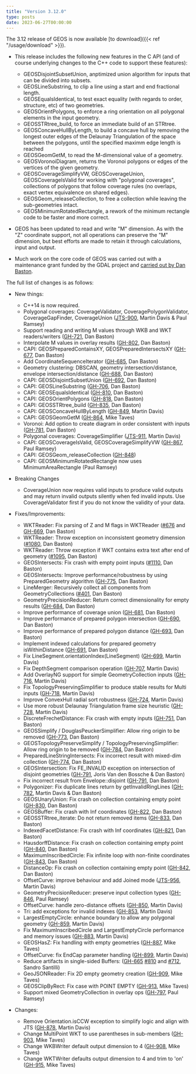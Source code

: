 ```yaml
---
title: "Version 3.12.0"
type: posts
date: 2023-06-27T00:00:00
---
```


The 3.12 release of GEOS is now available [to download]({{< ref "/usage/download" >}}).

* This release includes the following new features in the C API (and of course underlying changes to the C++ code to support these features):

  - GEOSDisjointSubsetUnion, anptimized union algorithm for inputs that can be divided into subsets.
  - GEOSLineSubstring, to clip a line using a start and end fractional length.
  - GEOSEqualsIdentical, to test exact equality (with regards to order, structure, etc) of two geometries.
  - GEOSOrientPolygons, to enforce a ring orientation on all polygonal elements in the input geometry.
  - GEOSSTRtree_build, to force an immediate build of an STRtree.
  - GEOSConcaveHullByLength, to build a concave hull by removing the longest outer edges of the Delaunay Triangulation of the space between the polygons, until the specified maximm edge length is reached
  - GEOSGeomGetM, to read the M-dimensional value of a geometry.
  - GEOSVoronoiDiagram, returns the Voronoi polygons or edges of the vertices of the given geometry.
  - GEOSCoverageSimplifyVW, GEOSCoverageUnion, GEOSCoverageIsValid for working with "polygonal coverages", collections of polygons that follow coverage rules (no overlaps, exact vertex equivalence on shared edges).
  - GEOSGeom_releaseCollection, to free a collection while leaving the sub-geometries intact.
  - GEOSMinimumRotatedRectangle, a rework of the minimum rectangle code to be faster and more correct.

* GEOS has been updated to read and write "M" dimension. As with the "Z" coordinate support, not all operations can preserve the "M" dimension, but best efforts are made to retain it through calculations, input and output.

* Much work on the core code of GEOS was carried out with a maintenance grant funded by the GDAL project and [carried out by Dan Baston](https://www.mail-archive.com/gdal-dev@lists.osgeo.org/msg39018.html).

<!--more-->

The full list of changes is as follows:

- New things:
  - C++14 is now required.
  - Polygonal coverages: CoverageValidator, CoveragePolygonValidator,
    CoverageGapFinder, CoverageUnion ([JTS-900](https://github.com/locationtech/jts/issues/900), Martin Davis & Paul Ramsey)
  - Support reading and writing M values through WKB and WKT readers/writers
    ([GH-721](https://github.com/libgeos/geos/issues/721), Dan Baston)
  - Interpolate M values in overlay results ([GH-802](https://github.com/libgeos/geos/issues/802), Dan Baston)
  - CAPI: GEOSPreparedContainsXY, GEOSPreparedIntersectsXY ([GH-677](https://github.com/libgeos/geos/issues/677), Dan Baston)
  - Add CoordinateSequenceIterator ([GH-685](https://github.com/libgeos/geos/issues/685), Dan Baston)
  - Geometry clustering: DBSCAN, geometry intersection/distance, envelope
    intersection/distance ([GH-688](https://github.com/libgeos/geos/issues/688), Dan Baston)
  - CAPI: GEOSDisjointSubsetUnion ([GH-692](https://github.com/libgeos/geos/issues/692), Dan Baston)
  - CAPI: GEOSLineSubstring ([GH-706](https://github.com/libgeos/geos/issues/706), Dan Baston)
  - CAPI: GEOSEqualsIdentical ([GH-810](https://github.com/libgeos/geos/issues/810), Dan Baston)
  - CAPI: GEOSOrientPolygons ([GH-818](https://github.com/libgeos/geos/issues/818), Dan Baston)
  - CAPI: GEOSSTRtree_build ([GH-835](https://github.com/libgeos/geos/issues/835), Dan Baston)
  - CAPI: GEOSConcaveHullByLength ([GH-849](https://github.com/libgeos/geos/issues/849), Martin Davis)
  - CAPI: GEOSGeomGetM ([GH-864](https://github.com/libgeos/geos/issues/864), Mike Taves)
  - Voronoi: Add option to create diagram in order consistent with inputs ([GH-781](https://github.com/libgeos/geos/issues/781), Dan Baston)
  - Polygonal coverages: CoverageSimplifier ([JTS-911](https://github.com/locationtech/jts/issues/911), Martin Davis)
  - CAPI: GEOSCoverageIsValid, GEOSCoverageSimplifyVW ([GH-867](https://github.com/libgeos/geos/issues/867), Paul Ramsey)
  - CAPI: GEOSGeom_releaseCollection ([GH-848](https://github.com/libgeos/geos/issues/848))
  - CAPI: GEOSMinimumRotatedRectangle now uses MinimumAreaRectangle (Paul Ramsey)

- Breaking Changes
  - CoverageUnion now requires valid inputs to produce valid outputs
    and may return invalid outputs silently when fed invalid inputs.
    Use CoverageValidator first if you do not know the validity of your data.

- Fixes/Improvements:
  - WKTReader: Fix parsing of Z and M flags in WKTReader ([#676](https://trac.osgeo.org/geos/ticket/676) and [GH-669](https://github.com/libgeos/geos/issues/669), Dan Baston)
  - WKTReader: Throw exception on inconsistent geometry dimension ([#1080](https://trac.osgeo.org/geos/ticket/1080), Dan Baston)
  - WKTReader: Throw exception if WKT contains extra text after end of geometry ([#1095](https://trac.osgeo.org/geos/ticket/1095), Dan Baston)
  - GEOSIntersects: Fix crash with empty point inputs ([#1110](https://trac.osgeo.org/geos/ticket/1110), Dan Baston)
  - GEOSIntersects: Improve performance/robustness by using PreparedGeometry algorithm ([GH-775](https://github.com/libgeos/geos/issues/775), Dan Baston)
  - LineMerger: Recursively collect all components from GeometryCollections ([#401](https://trac.osgeo.org/geos/ticket/401), Dan Baston)
  - GeometryPrecisionReducer: Return correct dimensionality for empty results ([GH-684](https://github.com/libgeos/geos/issues/684), Dan Baston)
  - Improve performance of coverage union ([GH-681](https://github.com/libgeos/geos/issues/681), Dan Baston)
  - Improve performance of prepared polygon intersection ([GH-690](https://github.com/libgeos/geos/issues/690), Dan Baston)
  - Improve performance of prepared polygon distance ([GH-693](https://github.com/libgeos/geos/issues/693), Dan Baston)
  - Implement indexed calculations for prepared geometry isWithinDistance ([GH-691](https://github.com/libgeos/geos/issues/691), Dan Baston)
  - Fix LineSegment.orientationIndex(LineSegment) ([GH-699](https://github.com/libgeos/geos/issues/699), Martin Davis)
  - Fix DepthSegment comparison operation ([GH-707](https://github.com/libgeos/geos/issues/707), Martin Davis)
  - Add OverlayNG support for simple GeometryCollection inputs ([GH-716](https://github.com/libgeos/geos/issues/716), Martin Davis)
  - Fix TopologyPreservingSimplifier to produce stable results for Multi inputs ([GH-718](https://github.com/libgeos/geos/issues/718), Martin Davis)
  - Improve ConvexHull radial sort robustness ([GH-724](https://github.com/libgeos/geos/issues/724), Martin Davis)
  - Use more robust Delaunay Triangulation frame size heuristic ([GH-728](https://github.com/libgeos/geos/issues/728), Martin Davis)
  - DiscreteFrechetDistance: Fix crash with empty inputs ([GH-751](https://github.com/libgeos/geos/issues/751), Dan Baston)
  - GEOSSimplify / DouglasPeuckerSimplifier: Allow ring origin to be removed ([GH-773](https://github.com/libgeos/geos/issues/773), Dan Baston)
  - GEOSTopologyPreserveSimplify / TopologyPreservingSimplifier: Allow ring origin to be removed ([GH-784](https://github.com/libgeos/geos/issues/784), Dan Baston)
  - PreparedLineStringIntersects: Fix incorrect result with mixed-dim collection ([GH-774](https://github.com/libgeos/geos/issues/774), Dan Baston)
  - GEOSIntersection: Fix FE_INVALID exception on intersection of disjoint geometries
    ([GH-791](https://github.com/libgeos/geos/issues/791), Joris Van den Bossche & Dan Baston)
  - Fix incorrect result from Envelope::disjoint ([GH-791](https://github.com/libgeos/geos/issues/791), Dan Baston)
  - Polygonizer: Fix duplicate lines return by getInvalidRingLines ([GH-782](https://github.com/libgeos/geos/issues/782), Martin Davis & Dan Baston)
  - GEOSUnaryUnion: Fix crash on collection containing empty point ([GH-830](https://github.com/libgeos/geos/issues/830), Dan Baston)
  - GEOSBuffer: Fix crash with Inf coordinates ([GH-822](https://github.com/libgeos/geos/issues/822), Dan Baston)
  - GEOSSTRtree_iterate: Do not return removed items ([GH-833](https://github.com/libgeos/geos/issues/833), Dan Baston)
  - IndexedFacetDistance: Fix crash with Inf coordinates ([GH-821](https://github.com/libgeos/geos/issues/821), Dan Baston)
  - HausdorffDistance: Fix crash on collection containing empty point ([GH-840](https://github.com/libgeos/geos/issues/840), Dan Baston)
  - MaximumInscribedCircle: Fix infinite loop with non-finite coordinates ([GH-843](https://github.com/libgeos/geos/issues/843), Dan Baston)
  - DistanceOp: Fix crash on collection containing empty point ([GH-842](https://github.com/libgeos/geos/issues/842), Dan Baston)
  - OffsetCurve: improve behaviour and add Joined mode ([JTS-956](https://github.com/locationtech/jts/issues/956), Martin Davis)
  - GeometryPrecisionReducer: preserve input collection types ([GH-846](https://github.com/libgeos/geos/issues/846), Paul Ramsey)
  - OffsetCurve: handle zero-distance offsets ([GH-850](https://github.com/libgeos/geos/issues/850), Martin Davis)
  - Tri: add exceptions for invalid indexes ([GH-853](https://github.com/libgeos/geos/issues/853), Martin Davis)
  - LargestEmptyCircle: enhance boundary to allow any polygonal geometry ([GH-859](https://github.com/libgeos/geos/issues/859), Martin Davis)
  - Fix MaximumInscribedCircle and LargestEmptyCircle performance and memory issues ([GH-883](https://github.com/libgeos/geos/issues/883), Martin Davis)
  - GEOSHasZ: Fix handling with empty geometries ([GH-887](https://github.com/libgeos/geos/issues/887), Mike Taves)
  - OffsetCurve: fix EndCap parameter handling ([GH-899](https://github.com/libgeos/geos/issues/899), Martin Davis)
  - Reduce artifacts in single-sided Buffers: ([GH-665](https://github.com/libgeos/geos/issues/665) [#810](https://trac.osgeo.org/geos/ticket/810) and [#712](https://trac.osgeo.org/geos/ticket/712), Sandro Santilli)
  - GeoJSONReader: Fix 2D empty geometry creation ([GH-909](https://github.com/libgeos/geos/issues/909), Mike Taves)
  - GEOSClipByRect: Fix case with POINT EMPTY ([GH-913](https://github.com/libgeos/geos/issues/913), Mike Taves)
  - Support mixed GeometryCollection in overlay ops ([GH-797](https://github.com/libgeos/geos/issues/797), Paul Ramsey)

- Changes:
  - Remove Orientation.isCCW exception to simplify logic and align with JTS ([GH-878](https://github.com/libgeos/geos/issues/878), Martin Davis)
  - Change MultiPoint WKT to use parentheses in sub-members ([GH-903](https://github.com/libgeos/geos/issues/903), Mike Taves)
  - Change WKBWriter default output dimension to 4 ([GH-908](https://github.com/libgeos/geos/issues/908), Mike Taves)
  - Change WKTWriter defaults output dimension to 4 and trim to 'on' ([GH-915](https://github.com/libgeos/geos/issues/915), Mike Taves)
